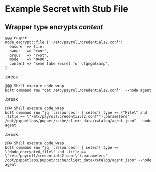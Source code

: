 <!SLIDE >
# Example Secret with Stub File
## Wrapper type encrypts *content*

    @@@ Puppet
    node_encrypt::file { '/etc/payroll/credentials2.conf':
      ensure  => file,
      owner   => 'root',
      group   => 'root',
      mode    => '0600',
      content => 'some fake secret for cfgmgmtcamp',
    }
  
.break

    @@@ Shell execute code_wrap
    bolt command run "cat /etc/payroll/credentials2.conf"  --node agent

.break

    @@@ Shell execute code_wrap
    bolt command run "jq '.resources[] | select(.type == \"File\" and .title == \"/etc/payroll/credentials2.conf\").parameters' /opt/puppetlabs/puppet/cache/client_data/catalog/agent.json" --node agent

.break

    @@@ Shell execute code_wrap
    bolt command run "jq '.resources[] | select(.type == \"Node_encrypted_file\" and .title == \"/etc/payroll/credentials2.conf\").parameters' /opt/puppetlabs/puppet/cache/client_data/catalog/agent.json" --node agent
